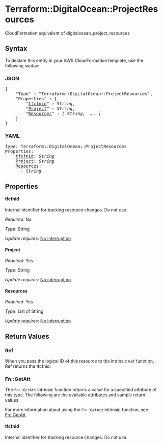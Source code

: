 # Terraform::DigitalOcean::ProjectResources

CloudFormation equivalent of digitalocean_project_resources

## Syntax

To declare this entity in your AWS CloudFormation template, use the following syntax:

### JSON

<pre>
{
    "Type" : "Terraform::DigitalOcean::ProjectResources",
    "Properties" : {
        "<a href="#tfcfnid" title="tfcfnid">tfcfnid</a>" : <i>String</i>,
        "<a href="#project" title="Project">Project</a>" : <i>String</i>,
        "<a href="#resources" title="Resources">Resources</a>" : <i>[ String, ... ]</i>
    }
}
</pre>

### YAML

<pre>
Type: Terraform::DigitalOcean::ProjectResources
Properties:
    <a href="#tfcfnid" title="tfcfnid">tfcfnid</a>: <i>String</i>
    <a href="#project" title="Project">Project</a>: <i>String</i>
    <a href="#resources" title="Resources">Resources</a>: <i>
      - String</i>
</pre>

## Properties

#### tfcfnid

Internal identifier for tracking resource changes. Do not use.

_Required_: No

_Type_: String

_Update requires_: [No interruption](https://docs.aws.amazon.com/AWSCloudFormation/latest/UserGuide/using-cfn-updating-stacks-update-behaviors.html#update-no-interrupt)

#### Project

_Required_: Yes

_Type_: String

_Update requires_: [No interruption](https://docs.aws.amazon.com/AWSCloudFormation/latest/UserGuide/using-cfn-updating-stacks-update-behaviors.html#update-no-interrupt)

#### Resources

_Required_: Yes

_Type_: List of String

_Update requires_: [No interruption](https://docs.aws.amazon.com/AWSCloudFormation/latest/UserGuide/using-cfn-updating-stacks-update-behaviors.html#update-no-interrupt)

## Return Values

### Ref

When you pass the logical ID of this resource to the intrinsic `Ref` function, Ref returns the tfcfnid.

### Fn::GetAtt

The `Fn::GetAtt` intrinsic function returns a value for a specified attribute of this type. The following are the available attributes and sample return values.

For more information about using the `Fn::GetAtt` intrinsic function, see [Fn::GetAtt](https://docs.aws.amazon.com/AWSCloudFormation/latest/UserGuide/intrinsic-function-reference-getatt.html).

#### tfcfnid

Internal identifier for tracking resource changes. Do not use.

